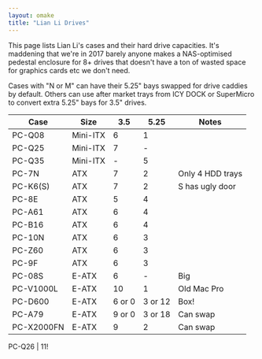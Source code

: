 ```yaml
---
layout: omake
title: "Lian Li Drives"
---
```

This page lists Lian Li's cases and their hard drive capacities. It's maddening that we're in 2017 barely anyone makes a NAS-optimised pedestal enclosure for 8+ drives that doesn't have a ton of wasted space for graphics cards etc we don't need.

Cases with "N or M" can have their 5.25" bays swapped for drive caddies by default. Others can use after market trays from ICY DOCK or SuperMicro to convert extra 5.25" bays for 3.5" drives.

Case       | Size     | 3.5  | 5.25  | Notes
-----------|----------|------|-------|----------
PC-Q08     | Mini-ITX | 6    | 1     |
PC-Q25     | Mini-ITX | 7    | -     |
PC-Q35     | Mini-ITX | -    | 5     |
PC-7N      | ATX      | 7    | 2     | Only 4 HDD trays
PC-K6(S)   | ATX      | 7    | 2     | S has ugly door
PC-8E      | ATX      | 5    | 4     |
PC-A61     | ATX      | 6    | 4     | 
PC-B16     | ATX      | 6    | 4     | 
PC-10N     | ATX      | 6    | 3     |
PC-Z60     | ATX      | 6    | 3     |
PC-9F      | ATX      | 6    | 3     |
PC-08S     | E-ATX    | 6    | -     | Big
PC-V1000L  | E-ATX    | 10   | 1     | Old Mac Pro
PC-D600    | E-ATX    | 6 or 0  | 3 or 12  | Box!
PC-A79     | E-ATX    | 9 or 0  | 3 or 18 | Can swap
PC-X2000FN | E-ATX    | 9    | 2     | Can swap

PC-Q26 | 11!

[PC-Q25]: http://www.lian-li.com/en/dt_portfolio/pc-q25/
[PC-K6S]: http://www.lian-li.com/en/dt_portfolio/pc-k6s/
